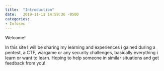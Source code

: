 ```yaml
---
title:  "Introduction"
date:   2019-11-11 14:59:36 -0500
categories: 
- Infosec
---
```


Welcome!

In this site I will be sharing my learning and experiences i gained during a pentest, a CTF, wargame or any security challenges, basically everything i learn or want to learn.
Hoping to help someone in similar situations and get feedback from you!

